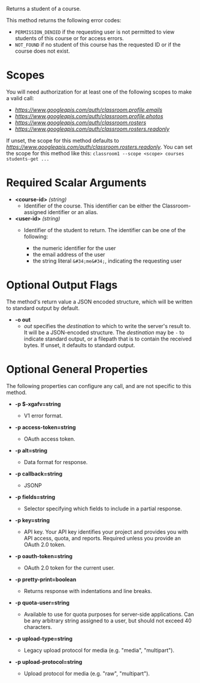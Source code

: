 Returns a student of a course.

This method returns the following error codes:

* `PERMISSION_DENIED` if the requesting user is not permitted to view
students of this course or for access errors.
* `NOT_FOUND` if no student of this course has the requested ID or if the
course does not exist.
# Scopes

You will need authorization for at least one of the following scopes to make a valid call:

* *https://www.googleapis.com/auth/classroom.profile.emails*
* *https://www.googleapis.com/auth/classroom.profile.photos*
* *https://www.googleapis.com/auth/classroom.rosters*
* *https://www.googleapis.com/auth/classroom.rosters.readonly*

If unset, the scope for this method defaults to *https://www.googleapis.com/auth/classroom.rosters.readonly*.
You can set the scope for this method like this: `classroom1 --scope <scope> courses students-get ...`
# Required Scalar Arguments
* **&lt;course-id&gt;** *(string)*
    - Identifier of the course.
        This identifier can be either the Classroom-assigned identifier or an
        alias.
* **&lt;user-id&gt;** *(string)*
    - Identifier of the student to return. The identifier can be one of the
        following:
        
        * the numeric identifier for the user
        * the email address of the user
        * the string literal `&#34;me&#34;`, indicating the requesting user

# Optional Output Flags

The method's return value a JSON encoded structure, which will be written to standard output by default.

* **-o out**
    - *out* specifies the *destination* to which to write the server's result to.
      It will be a JSON-encoded structure.
      The *destination* may be `-` to indicate standard output, or a filepath that is to contain the received bytes.
      If unset, it defaults to standard output.
# Optional General Properties

The following properties can configure any call, and are not specific to this method.

* **-p $-xgafv=string**
    - V1 error format.

* **-p access-token=string**
    - OAuth access token.

* **-p alt=string**
    - Data format for response.

* **-p callback=string**
    - JSONP

* **-p fields=string**
    - Selector specifying which fields to include in a partial response.

* **-p key=string**
    - API key. Your API key identifies your project and provides you with API access, quota, and reports. Required unless you provide an OAuth 2.0 token.

* **-p oauth-token=string**
    - OAuth 2.0 token for the current user.

* **-p pretty-print=boolean**
    - Returns response with indentations and line breaks.

* **-p quota-user=string**
    - Available to use for quota purposes for server-side applications. Can be any arbitrary string assigned to a user, but should not exceed 40 characters.

* **-p upload-type=string**
    - Legacy upload protocol for media (e.g. &#34;media&#34;, &#34;multipart&#34;).

* **-p upload-protocol=string**
    - Upload protocol for media (e.g. &#34;raw&#34;, &#34;multipart&#34;).

